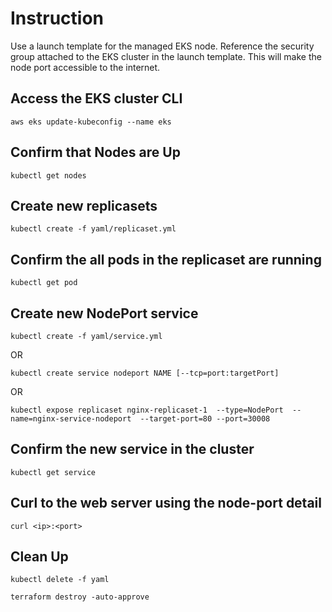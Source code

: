 # Instruction

Use a launch template for the managed EKS node.
Reference the security group attached to the EKS cluster in the launch template. This will make the node port accessible to the internet.

## Access the EKS cluster CLI

`aws eks update-kubeconfig --name eks`

## Confirm that Nodes are Up

`kubectl get nodes`

## Create new replicasets

`kubectl create -f yaml/replicaset.yml`

## Confirm the all pods in the replicaset are running

`kubectl get pod`

## Create new NodePort service

`kubectl create -f yaml/service.yml`

OR

`kubectl create service nodeport NAME [--tcp=port:targetPort]`

OR

`kubectl expose replicaset nginx-replicaset-1  --type=NodePort  --name=nginx-service-nodeport  --target-port=80 --port=30008`

## Confirm the new service in the cluster

`kubectl get service`

## Curl to the web server using the node-port detail

`curl <ip>:<port>`

## Clean Up

`kubectl delete -f yaml`

`terraform destroy -auto-approve`
